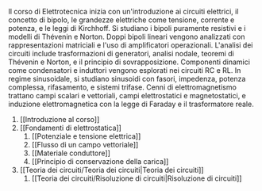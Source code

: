 Il corso di Elettrotecnica inizia con un'introduzione ai circuiti elettrici, il concetto di bipolo, le grandezze elettriche come tensione, corrente e potenza, e le leggi di Kirchhoff. Si studiano i bipoli puramente resistivi e i modelli di Thévenin e Norton. Doppi bipoli lineari vengono analizzati con rappresentazioni matriciali e l'uso di amplificatori operazionali. L'analisi dei circuiti include trasformazioni di generatori, analisi nodale, teoremi di Thévenin e Norton, e il principio di sovrapposizione. Componenti dinamici come condensatori e induttori vengono esplorati nei circuiti RC e RL. In regime sinusoidale, si studiano sinusoidi con fasori, impedenza, potenza complessa, rifasamento, e sistemi trifase. Cenni di elettromagnetismo trattano campi scalari e vettoriali, campi elettrostatici e magnetostatici, e induzione elettromagnetica con la legge di Faraday e il trasformatore reale.

1. [[Introduzione al corso]]
2. [[Fondamenti di elettrostatica]]
	1. [[Potenziale e tensione elettrica]]
	2. [[Flusso di un campo vettoriale]]
	3. [[Materiale conduttore]]
	4. [[Principio di conservazione della carica]]
3. [[Teoria dei circuiti/Teoria dei circuiti|Teoria dei circuiti]]
	1. [[Teoria dei circuiti/Risoluzione di circuiti|Risoluzione di circuiti]]



